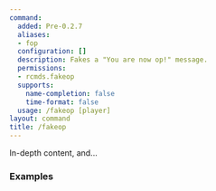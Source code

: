 ```yaml
---
command:
  added: Pre-0.2.7
  aliases:
  - fop
  configuration: []
  description: Fakes a "You are now op!" message.
  permissions:
  - rcmds.fakeop
  supports:
    name-completion: false
    time-format: false
  usage: /fakeop [player]
layout: command
title: /fakeop
---
```


In-depth content, and...

### Examples



